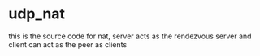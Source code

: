 # udp_nat
this is the source code for nat, server acts as the rendezvous server and client can act as the peer as clients
